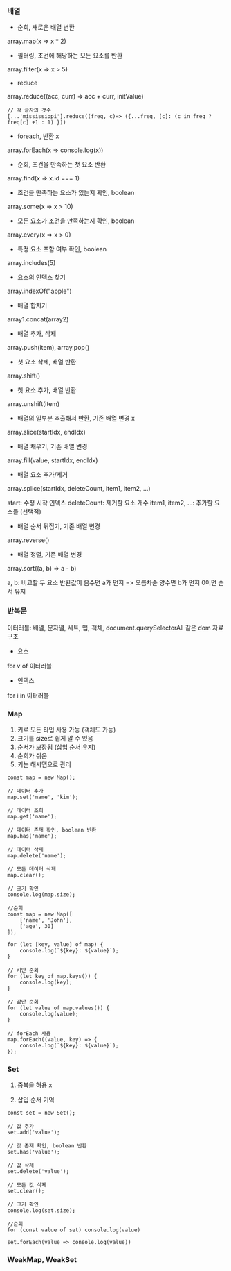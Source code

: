 ### 배열

-   순회, 새로운 배열 변환

array.map(x => x \* 2)

-   필터링, 조건에 해당하는 모든 요소를 반환

array.filter(x => x > 5)

-   reduce

array.reduce((acc, curr) => acc + curr, initValue)

```
// 각 글자의 갯수
[...'mississippi'].reduce((freq, c)=> ({...freq, [c]: (c in freq ? freq[c] +1 : 1) }))
```

-   foreach, 반환 x

array.forEach(x => console.log(x))

-   순회, 조건을 만족하는 첫 요소 반환

array.find(x => x.id === 1)

-   조건을 만족하는 요소가 있는지 확인, boolean

array.some(x => x > 10)

-   모든 요소가 조건을 만족하는지 확인, boolean

array.every(x => x > 0)

-   특정 요소 포함 여부 확인, boolean

array.includes(5)

-   요소의 인덱스 찾기

array.indexOf("apple")

-   배열 합치기

array1.concat(array2)

-   배열 추가, 삭제

array.push(item), array.pop()

-   첫 요소 삭제, 배열 반환

array.shift()

-   첫 요소 추가, 배열 반환

array.unshift(item)

-   배열의 일부분 추출해서 반환, 기존 배열 변경 x

array.slice(startIdx, endIdx)

-   배열 채우기, 기존 배열 변경

array.fill(value, startIdx, endIdx)

-   배열 요소 추가/제거

array.splice(startIdx, deleteCount, item1, item2, ...)

start: 수정 시작 인덱스
deleteCount: 제거할 요소 개수
item1, item2, ...: 추가할 요소들 (선택적)

-   배열 순서 뒤집기, 기존 배열 변경

array.reverse()

-   배열 정렬, 기존 배열 변경

array.sort((a, b) => a - b)

a, b: 비교할 두 요소
반환값이 음수면 a가 먼저 => 오름차순
양수면 b가 먼저
0이면 순서 유지

### 반복문

이터러블: 배열, 문자열, 세트, 맵, 객체, document.querySelectorAll 같은 dom 자료구조

-   요소

for v of 이터러블

-   인덱스

for i in 이터러블

### Map

1. 키로 모든 타입 사용 가능 (객체도 가능)
2. 크기를 size로 쉽게 알 수 있음
3. 순서가 보장됨 (삽입 순서 유지)
4. 순회가 쉬움
5. 키는 해시맵으로 관리

```
const map = new Map();

// 데이터 추가
map.set('name', 'kim');

// 데이터 조회
map.get('name');

// 데이터 존재 확인, boolean 반환
map.has('name');

// 데이터 삭제
map.delete('name');

// 모든 데이터 삭제
map.clear();

// 크기 확인
console.log(map.size);
```

```
//순회
const map = new Map([
    ['name', 'John'],
    ['age', 30]
]);

for (let [key, value] of map) {
    console.log(`${key}: ${value}`);
}

// 키만 순회
for (let key of map.keys()) {
    console.log(key);
}

// 값만 순회
for (let value of map.values()) {
    console.log(value);
}

// forEach 사용
map.forEach((value, key) => {
    console.log(`${key}: ${value}`);
});
```

### Set

1. 중복을 허용 x

2. 삽입 순서 기억

```
const set = new Set();

// 값 추가
set.add('value');

// 값 존재 확인, boolean 반환
set.has('value');

// 값 삭제
set.delete('value');

// 모든 값 삭제
set.clear();

// 크기 확인
console.log(set.size);

//순회
for (const value of set) console.log(value)

set.forEach(value => console.log(value))
```

### WeakMap, WeakSet
